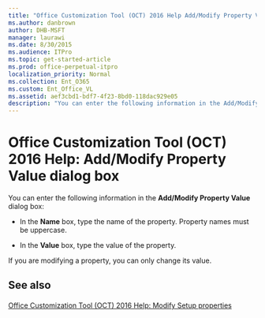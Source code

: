```yaml
---
title: "Office Customization Tool (OCT) 2016 Help Add/Modify Property Value dialog box"
ms.author: danbrown
author: DHB-MSFT
manager: laurawi
ms.date: 8/30/2015
ms.audience: ITPro
ms.topic: get-started-article
ms.prod: office-perpetual-itpro
localization_priority: Normal
ms.collection: Ent_O365
ms.custom: Ent_Office_VL
ms.assetid: aef3cbd1-bdf7-4f23-8bd0-118dac929e05
description: "You can enter the following information in the Add/Modify Property Value dialog box:"
---
```


# Office Customization Tool (OCT) 2016 Help: Add/Modify Property Value dialog box

You can enter the following information in the **Add/Modify Property Value** dialog box: 
  
- In the **Name** box, type the name of the property. Property names must be uppercase. 
    
- In the **Value** box, type the value of the property. 
    
If you are modifying a property, you can only change its value.
  
## See also

#### 

[Office Customization Tool (OCT) 2016 Help: Modify Setup properties](oct-2016-help-modify-setup-properties.md)

